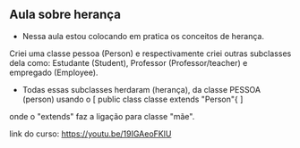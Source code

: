 ## Aula sobre herança

* Nessa aula estou colocando em pratica os conceitos de herança.

Criei uma classe pessoa (Person) e respectivamente criei outras subclasses dela
como: Estudante (Student), Professor (Professor/teacher) e empregado (Employee).

* Todas essas subclasses herdaram (herança), da classe PESSOA (person)
usando o [ public class classe extends "Person"{ ]

onde o "extends" faz a ligação para classe "mãe".


link do curso: https://youtu.be/19IGAeoFKlU


